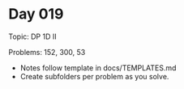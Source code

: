 # Day 019

Topic: DP 1D II

Problems: 152, 300, 53

- Notes follow template in docs/TEMPLATES.md
- Create subfolders per problem as you solve.